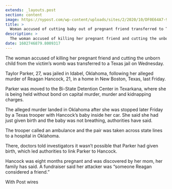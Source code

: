```yaml
--- 
extends: _layouts.post 
section: content 
image: https://nypost.com/wp-content/uploads/sites/2/2020/10/DF0E64A7-91B6-43E0-B763-0EADA6500111.jpeg?quality=90&strip=all&w=1200 
title: > 
  Woman accused of cutting baby out of pregnant friend transferred to Texas jail 
description: > 
  The woman accused of killing her pregnant friend and cutting the unborn child from the victim’s womb was transferred to a Texas jail on Wednesday.Parker was moved to the Bi-State Detention Center in Texarkana, where she is being held without bond on capital murder, murder and kidnapping charges.The alleged murder landed in Oklahoma after she was stopped later Friday by a Texas trooper with Hancock’s baby inside her car.She said she had just given birth and the baby was not breathing, authorities have said.There, doctors told investigators it wasn’t possible that Parker had given birth, which led authorities to link Parker to Hancock. 
date: 1602746879.8009317 
--- 
```

The woman accused of killing her pregnant friend and cutting the unborn child from the victim’s womb was transferred to a Texas jail on Wednesday.

Taylor Parker, 27, was jailed in Idabel, Oklahoma, following her alleged murder of Reagan Hancock, 21, in a home in New Boston, Texas, last Friday.

Parker was moved to the Bi-State Detention Center in Texarkana, where she is being held without bond on capital murder, murder and kidnapping charges.

The alleged murder landed in Oklahoma after she was stopped later Friday by a Texas trooper with Hancock’s baby inside her car. She said she had just given birth and the baby was not breathing, authorities have said.

The trooper called an ambulance and the pair was taken across state lines to a hospital in Oklahoma.

There, doctors told investigators it wasn’t possible that Parker had given birth, which led authorities to link Parker to Hancock.

Hancock was eight months pregnant and was discovered by her mom, her family has said. A fundraiser said her attacker was “someone Reagan considered a friend.”

With Post wires